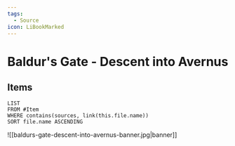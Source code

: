 ```yaml
---
tags:
  - Source
icon: LiBookMarked
---
```


# Baldur's Gate - Descent into Avernus

## Items

```dataview
LIST
FROM #Item 
WHERE contains(sources, link(this.file.name))
SORT file.name ASCENDING
```

![[baldurs-gate-descent-into-avernus-banner.jpg|banner]]
